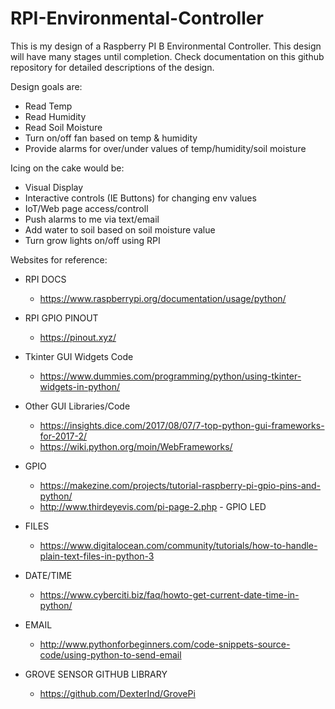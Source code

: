 # RPI-Environmental-Controller

This is my design of a Raspberry PI B Environmental Controller. This design will have many stages until completion.  Check documentation on this github repository for detailed descriptions of the design.

Design goals are:
- Read Temp
- Read Humidity
- Read Soil Moisture
- Turn on/off fan based on temp & humidity
- Provide alarms for over/under values of temp/humidity/soil moisture

Icing on the cake would be:
- Visual Display
- Interactive controls (IE Buttons) for changing env values
- IoT/Web page access/controll
- Push alarms to me via text/email
- Add water to soil based on soil moisture value
- Turn grow lights on/off using RPI

Websites for reference:

- RPI DOCS
  - https://www.raspberrypi.org/documentation/usage/python/

- RPI GPIO PINOUT
  - https://pinout.xyz/
  
- Tkinter GUI Widgets Code
  - https://www.dummies.com/programming/python/using-tkinter-widgets-in-python/

- Other GUI Libraries/Code
  - https://insights.dice.com/2017/08/07/7-top-python-gui-frameworks-for-2017-2/
  - https://wiki.python.org/moin/WebFrameworks/
  
- GPIO
  - https://makezine.com/projects/tutorial-raspberry-pi-gpio-pins-and-python/
  - http://www.thirdeyevis.com/pi-page-2.php  - GPIO LED
  
- FILES
  - https://www.digitalocean.com/community/tutorials/how-to-handle-plain-text-files-in-python-3
  
- DATE/TIME
  - https://www.cyberciti.biz/faq/howto-get-current-date-time-in-python/
  
- EMAIL
  - http://www.pythonforbeginners.com/code-snippets-source-code/using-python-to-send-email

- GROVE SENSOR GITHUB LIBRARY
  - https://github.com/DexterInd/GrovePi
  
  
  
